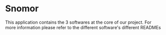 # Snomor

This application contains the 3 softwares at the core of our project.
For more information please refer to the different software's different READMEs
